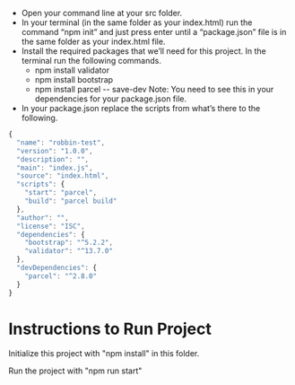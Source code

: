 - Open your command line at your src folder.
- In your terminal (in the same folder as your index.html) run the command “npm init” and just press enter until a “package.json” file is in the same folder as your index.html file.
- Install the required packages that we’ll need for this project. In the terminal run the following commands.
  - npm install validator
  - npm install bootstrap
  - npm install parcel -- save-dev
Note: You need to see this in your dependencies for your package.json file.
- In your package.json replace the scripts from what’s there to the following.

```javaScript
{
  "name": "robbin-test",
  "version": "1.0.0",
  "description": "",
  "main": "index.js",
  "source": "index.html",
  "scripts": {
    "start": "parcel",
    "build": "parcel build"
  },
  "author": "",
  "license": "ISC",
  "dependencies": {
    "bootstrap": "^5.2.2",
    "validator": "^13.7.0"
  },
  "devDependencies": {
    "parcel": "^2.8.0"
  }
}

```

# Instructions to Run Project

Initialize this project with "npm install" in this folder.

Run the project with "npm run start"
